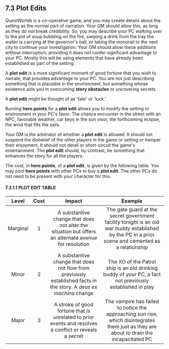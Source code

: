 ## 7.3 Plot Edits

*QuestWorlds* is a co-operative game, and you may create details about the setting as the normal part of narration. Your GM should allow this, as long as they do not break credibility. So, you may describe your PC walking over to the pot of soup bubbling on the fire, swiping a drink from the tray the waiter is carrying at the governor's ball, or taking the monorail to the next city to continue your investigation. Your GM should allow these additions without interruption, providing it does not confer significant advantage to your PC. Mostly this will be using elements that have already been established as part of the setting.

A **plot edit** is a more significant moment of good fortune that you wish to narrate, that provides advantage to your PC. You are not just describing something that is plausible in the environment, but something whose existence aids you in overcoming **story obstacles** or uncovering secrets.

A **plot edit** might be thought of as 'fate' or 'luck.'

Burning **hero points** for a **plot edit** allows you to modify the setting or environment in your PC's favor. The chance encounter in the street with an NPC, favorable weather, car keys in the sun visor, the forthcoming eclipse, the wind that fills the sails.

Your GM is the arbitrator of whether a **plot edit** is allowed. It should not suspend the disbelief of the other players in the game or setting or hamper their enjoyment. It should not derail or short-circuit the game's entertainment. The **plot edit** should, by contrast, be something that enhances the story for all the players.

The cost, in **hero points**, of a **plot edit**, is given by the following table. You may pool **hero points** with other PCs to buy a **plot edit**. The other PCs do not need to be present with your character for this.

#### 7.3.1.1 PLOT EDIT TABLE

|Level                    |Cost |Impact                   |Example                  |
|:-----------------------:|:---:|:-----------------------:|:-----------------------:|
|Marginal     |1|A substantive change that does not alter the situation but offers an alternate avenue for resolution|The gate guard at the secret government facility tonight is an old war buddy established by the PC in a prior scene and cemented as a relationship|
|Minor|2|A substantive change that does not flow from previously established facts in the story. A *deus ex machina* change|The XO of the Patrol ship is an old drinking buddy of your PC, a fact not previously established in play|
|Major|3|A stroke of good fortune that is unrelated to prior events and resolves a conflict or reveals a secret|The vampire has failed to notice the approaching sun rise, which disintegrates them just as they are about to drain the incapacitated PC|

